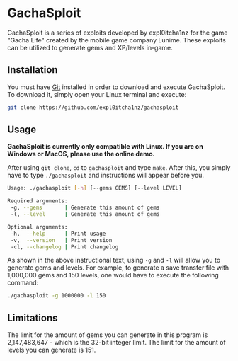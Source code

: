 # GachaSploit
GachaSploit is a series of exploits developed by expl0itcha1nz for the game "Gacha Life" created by the mobile game company Lunime. These exploits can be utilized to generate gems and XP/levels in-game.

## Installation
You must have [Git](https://git-scm.com) installed in order to download and execute GachaSploit. To download it, simply open your Linux terminal and execute:
```bash
git clone https://github.com/expl0itcha1nz/gachasploit
```
## Usage
**GachaSploit is currently only compatible with Linux. If you are on Windows or MacOS, please use the online demo.**

After using `git clone`, `cd` to `gachasploit` and type `make`. After this, you simply have to type `./gachasploit` and instructions will appear before you.

```bash
Usage: ./gachasploit [-h] [--gems GEMS] [--level LEVEL]

Required arguments:
 -g, --gems       | Generate this amount of gems
 -l, --level      | Generate this amount of gems

Optional arguments:
 -h,  --help      | Print usage
 -v,  --version   | Print version
 -cl, --changelog | Print changelog
```

As shown in the above instructional text, using `-g` and `-l` will allow you to generate gems and levels. For example, to generate a save transfer file with 1,000,000 gems and 150 levels, one would have to execute the following command:

```bash
./gachasploit -g 1000000 -l 150
```

## Limitations
The limit for the amount of gems you can generate in this program is 2,147,483,647 - which is the 32-bit integer limit. The limit for the amount of levels you can generate is 151.
